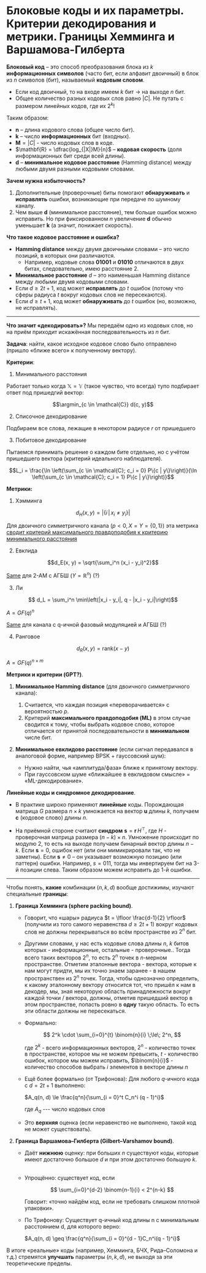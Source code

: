 # Блоковые коды и их параметры. Критерии декодирования и метрики. Границы Хемминга и Варшамова-Гилберта

**Блоковый код** – это способ преобразования блока из $k$ **информационных символов** (часто бит, если алфавит двоичный) в блок из $n$ символов (бит), называемый **кодовым словом**.

* Если код двоичный, то на входе имеем $k$ бит $\rightarrow$ на выходе $n$ бит.
* Общее количество разных кодовых слов равно $|C|$. Не путать с размером линейных кодов, где их $2^k$!

Таким образом:

* $\mathbf{n}$ – длина кодового слова (общее число бит).
* $\mathbf{k}$ – число **информационных** бит (входных).
* $\mathbf{M} = |C|$ - число кодовых слов в коде.
* $\mathbf{R} = \dfrac{log_{|X|}M}{n}$ – **кодовая скорость** (доля информационных бит среди всей длины).
* $\mathbf{d}$ – **минимальное кодовое расстояние** (Hamming distance) между любыми двумя разными кодовыми словами.

**Зачем нужна избыточность?**

1. Дополнительные (проверочные) биты помогают **обнаруживать** и **исправлять** ошибки, возникающие при передаче по шумному каналу.
2. Чем выше $\mathbf{d}$ (минимальное расстояние), тем больше ошибок можно исправить. Но при фиксированном $n$ увеличение $\mathbf{d}$ обычно уменьшает $\mathbf{k}$ (а значит, понижает скорость).

**Что такое кодовое расстояние и ошибка?**

* **Hamming distance** между двумя двоичными словами – это число позиций, в которых они различаются.
  * Например, кодовые слова **01001** и **01010** отличаются в двух битах, следовательно, имею расстояние 2.
* **Минимальное расстояние** $d$ – это наименьшая Hamming distance между *любыми* двумя кодовыми словами.
* Если $d \geqslant 2t + 1$, код может **исправлять** до $t$ ошибок (потому что сферы радиуса $t$ вокруг кодовых слов не пересекаются).
* Если $d \geqslant t + 1$, код может **обнаруживать** до $t$ ошибок (но, возможно, не исправлять).

---

**Что значит «декодировать»?** Мы передаём одно из кодовых слов, но на приём приходит искажённая последовательность из $n$ бит.

**Задача**: найти, какое исходное кодовое слово было отправлено (пришло «ближе всего» к полученному вектору).

**Критерии**:

1. Минимального расстояния

Работает только когда $\mathbb{X} = \mathbb{Y}$ (такое чувство, что всегда) тупо подбирает ответ под пришедгий вектор: 

$$\argmin_{c \in \mathcal{C}} d(c, y)$$

2. Списочное декодирование

Подбираем все слова, лежащие в некотором радиусе $r$ от пришедшего

3. Побитовое декодирование

Пытаемся принимать решение о каждом бите отдельно, но с учётом пришедшего вектора (критерий идеального наблюдателя).

$$L_i = \frac{\ln \left(\sum_{c \in \mathcal{C}; c_i = 0} P\{c | y\}\right)}{\ln \left(\sum_{c \in \mathcal{C}; c_i = 1} P\{c | y\}\right)}$$

**Метрики:**
1. Хэмминга

$$d_H(x, y) = \left|\{i \, | \, x_i \neq y_i\}\right|$$

Для двоичного симметричного канала $(p < 0, X = Y = \{0, 1\})$ эта метрика <u>сводит критерий максимального правдоподобия к критерию минимального расстояния</u>

2. Евклида

$$d_E(x, y) = \sqrt{\sum_i^n (x_i - y_i)^2}$$

<u>Same</u> для 2-АМ с АГБШ ($Y = \mathbb{R}^n$) (?)

3. Ли

$$ d_L = \sum_i^n \min\left(|x_i - y_i|, q - |x_i - y_i|\right)$$

$A = GF(q)^n$

<u>Same</u> для канала с q-ичной фазовый модуляцией и АГБШ (?)

4. Ранговое

$$d_R(x, y) = \text{rank}(x - y)$$

$A = GF(q)^{n \times m}$

**Метрики и критерии (GPT?)**.

1. **Минимальное Hamming distance** (для двоичного симметричного канала):
   1. Считается, что каждая позиция «переворачивается» с вероятностью $p$.
   2. Критерий **максимального правдоподобия (ML)** в этом случае сводится к тому, чтобы выбрать кодовое слово, которое отличается от принятой последовательности в **минимальном** числе бит.

2. **Минимальное евклидово расстояние** (если сигнал передавался в аналоговой форме, например BPSK + гауссовский шум):
   * Нужно найти, чья «амплитуда/фаза» ближе к принятому вектору.
   * При гауссовском шуме «ближайшее в евклидовом смысле» = «ML-декодирование».

**Линейные коды и синдромное декодирование**.

* В практике широко применяют **линейные** коды. Порождающая матрица $G$ размера $n \times k$ умножается на вектор $\mathbf{u}$ длины $k$, получаем $\mathbf{c}$ (кодовое слово) длины $n$.

* На приёмной стороне считают **синдром** $\mathbf{s} = \mathbf{r}\,H^\top$, где $H$ - проверочная матрица размера $(n - k) \times n$. Умножение происходит по модулю 2, то есть на выходе получаем бинарный вектор длины $n - k$. Если $\mathbf{s} = 0$, ошибок нет (или они мимикрировали так, что не заметны). Если $\mathbf{s}\neq 0$ – он указывает возможную позицию (или паттерн) ошибки. Например, $s = 011$, тогда мы инвертируем бит на 3-й позиции слева. Таким образом можем исправить до 1-й ошибки.

---

Чтобы понять, **какие** комбинации $(n,k,d)$ вообще достижимы, изучают специальные **границы**:

1. **Граница Хемминга (sphere packing bound)**.
   * Говорит, что «шары» радиуса $t = \lfloor \frac{d-1}{2} \rfloor$ (получили из того самого неравенства $d \ge 2t + 1$) вокруг кодовых слов не должны перекрываться во всём пространстве из $2^n$ бит.
   * Другими словами, у нас есть кодовые слова длины $n$, $k$ битов которых - информационные, остальные - проверочные.. Тогда всего таких векторов $2^n$, то есть $2^n$ точек в $n$-мерном пространстве. Отметим эталонные вектора - вектора, которые к нам могут придти, мы их точно знаем заранее - в нашем пространствен из $2^n$ точек. Тогда, чтобы однозначно определить, к какому эталонному вектору относится тот, что пришёл к нам в декодер, мы, зная некоторую область принадлежности вокруг каждой точки / вектора, должны, отметив пришедший вектор в этом пространстве, попасть ровно в **одну** такую область. То есть эти области должны не пересекаться.

   * Формально:

        $$ 2^k \cdot \sum_{i=0}^{t} \binom{n}{i} \;\le\; 2^n, $$

        где $2^k$ - всего информационных векторов, $2^n$ - количество точек в пространстве, которое мы не можем превысить, $t$ - количество ошибок, которое мы можем исправить, $\binom{n}{i}$ - количество способов выбрать $i$ элементов в векторе длины $n$
   * Ещё более формально (от Трифонова):
      Для любого $q$-ичного кода с $d = 2 t + 1$ выполнено:

      $A_q(n, d) \le \frac{q^n}{\sum_{i = 0}^t C_n^i (q - 1)^i}$

      где $A_q$ --- число кодовых слов
   * Это **верхняя** оценка (если неравенство не выполнено, такой код не может существовать).

2. **Граница Варшамова–Гилберта (Gilbert–Varshamov bound)**.

   * Даёт **нижнюю** оценку: при больших $n$ существуют коды, которые имеют достаточно большое $d$ и при этом достаточно большую $k$.  

   * Упрощённо: существует код, если

        $$ \sum_{i=0}^{d-2} \binom{n-1}{i} < 2^{n-k} $$

        Говорит: «точно найдём код, если не требовать слишком плотной упаковки».
   * По Трифонову: 
      Существует q-ичный код длины n с минимальным расстоянием d, для которого верно:

      $A_q(n, d) \geq \frac{q^n}{\sum_{i = 0}^{d - 1}C_n^i(q - 1)^i}$

В итоге «реальные» коды (например, Хемминга, БЧХ, Рида–Соломона и т.д.) стремятся **улучшать** параметры $(n, k, d)$, не выходя за эти теоретические пределы.
